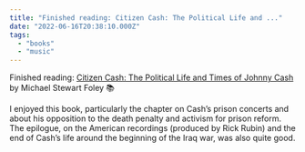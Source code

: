 ```yaml
---
title: "Finished reading: Citizen Cash: The Political Life and ..."
date: "2022-06-16T20:38:10.000Z"
tags: 
  - "books"
  - "music"
---
```


Finished reading: [Citizen Cash: The Political Life and Times of Johnny Cash](https://micro.blog/books/9781541699564) by Michael Stewart Foley 📚

I enjoyed this book, particularly the chapter on Cash’s prison concerts and about his opposition to the death penalty and activism for prison reform. The epilogue, on the American recordings (produced by Rick Rubin) and the end of Cash’s life around the beginning of the Iraq war, was also quite good.

